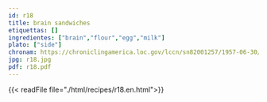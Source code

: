 ```yaml
---
id: r18
title: brain sandwiches
etiquettas: []
ingredientes: ["brain","flour","egg","milk"]
plato: ["side"]
chronam: https://chroniclingamerica.loc.gov/lccn/sn82001257/1957-06-30/ed-1/seq-5/
jpg: r18.jpg
pdf: r18.pdf
---
```


{{< readFile file="./html/recipes/r18.en.html">}}